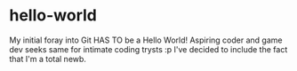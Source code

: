 # hello-world
My initial foray into Git HAS TO be a Hello World!
Aspiring coder and game dev seeks same for intimate coding trysts :p
I've decided to include the fact that I'm a total newb. 
